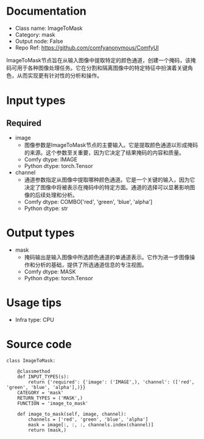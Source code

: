 # Documentation
- Class name: ImageToMask
- Category: mask
- Output node: False
- Repo Ref: https://github.com/comfyanonymous/ComfyUI

ImageToMask节点旨在从输入图像中提取特定的颜色通道，创建一个掩码，该掩码可用于各种图像处理任务。它在分割和隔离图像中的特定特征中扮演着关键角色，从而实现更有针对性的分析和操作。

# Input types
## Required
- image
    - 图像参数是ImageToMask节点的主要输入。它是提取颜色通道以形成掩码的来源。这个参数至关重要，因为它决定了结果掩码的内容和质量。
    - Comfy dtype: IMAGE
    - Python dtype: torch.Tensor
- channel
    - 通道参数指定从图像中提取哪种颜色通道。它是一个关键的输入，因为它决定了图像中将被表示在掩码中的特定方面。通道的选择可以显著影响图像的后续处理和分析。
    - Comfy dtype: COMBO['red', 'green', 'blue', 'alpha']
    - Python dtype: str

# Output types
- mask
    - 掩码输出是输入图像中所选颜色通道的单通道表示。它作为进一步图像操作和分析的基础，提供了所选通道信息的专注视图。
    - Comfy dtype: MASK
    - Python dtype: torch.Tensor

# Usage tips
- Infra type: CPU

# Source code
```
class ImageToMask:

    @classmethod
    def INPUT_TYPES(s):
        return {'required': {'image': ('IMAGE',), 'channel': (['red', 'green', 'blue', 'alpha'],)}}
    CATEGORY = 'mask'
    RETURN_TYPES = ('MASK',)
    FUNCTION = 'image_to_mask'

    def image_to_mask(self, image, channel):
        channels = ['red', 'green', 'blue', 'alpha']
        mask = image[:, :, :, channels.index(channel)]
        return (mask,)
```